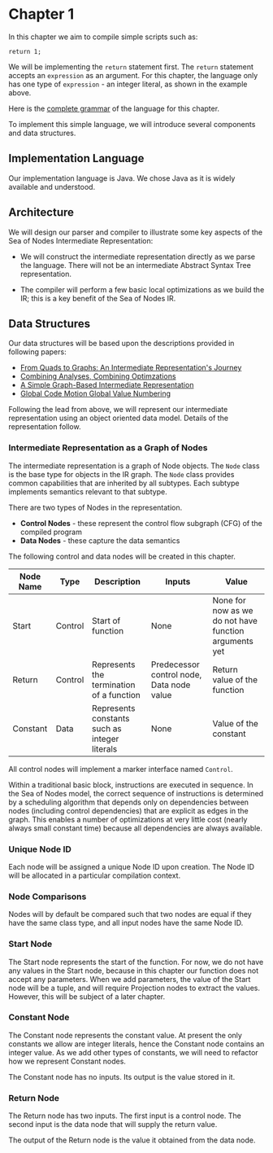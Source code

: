# Chapter 1

In this chapter we aim to compile simple scripts such as:

```
return 1;
```

We will be implementing the `return` statement first.
The `return` statement accepts an `expression` as an argument.
For this chapter, the language only has one type of `expression` - an integer literal, as
shown in the example above. 

Here is the [complete grammar](docs/01-grammar.md) of the language for this chapter. 

To implement this simple language, we will introduce several components and data
structures.

## Implementation Language

Our implementation language is Java. We chose Java as it is widely available and understood.

## Architecture

We will design our parser and compiler to illustrate some key aspects of the Sea of Nodes
Intermediate Representation: 

* We will construct the intermediate representation directly as we
parse the language. There will not be an intermediate Abstract Syntax Tree representation.

* The compiler will perform a few basic local optimizations as we build the
IR; this is a key benefit of the Sea of Nodes IR.

## Data Structures

Our data structures will be based upon the descriptions provided in following papers:

* [From Quads to Graphs: An Intermediate Representation's Journey](http://softlib.rice.edu/pub/CRPC-TRs/reports/CRPC-TR93366-S.pdf)
* [Combining Analyses, Combining Optimzations](https://scholarship.rice.edu/bitstream/handle/1911/96451/TR95-252.pdf)
* [A Simple Graph-Based Intermediate Representation](https://www.oracle.com/technetwork/java/javase/tech/c2-ir95-150110.pdf)
* [Global Code Motion Global Value Numbering](https://courses.cs.washington.edu/courses/cse501/06wi/reading/click-pldi95.pdf)

Following the lead from above, we will represent our intermediate representation using an object oriented data model. Details of the
representation follow.

### Intermediate Representation as a Graph of Nodes

The intermediate representation is a graph of Node objects. The `Node` class is the base type for objects in the IR graph.
The `Node` class provides common capabilities that are inherited by all subtypes. 
Each subtype implements semantics relevant to that subtype.

There are two types of Nodes in the representation.

* **Control Nodes** - these represent the control flow subgraph (CFG) of the compiled program
* **Data Nodes** - these capture the data semantics

The following control and data nodes will be created in this chapter.

| Node Name | Type    | Description                                   | Inputs                                    | Value                                                 |
|-----------|---------|-----------------------------------------------|-------------------------------------------|-------------------------------------------------------|
| Start     | Control | Start of function                             | None                                      | None for now as we do not have function arguments yet |
| Return    | Control | Represents the termination of a function      | Predecessor control node, Data node value | Return value of the function                          |
| Constant  | Data    | Represents constants such as integer literals | None                                      | Value of the constant                                 |

All control nodes will implement a marker interface named `Control`.

Within a traditional basic block, instructions are executed in sequence. In the Sea of Nodes model, the correct sequence of instructions is determined by a scheduling 
algorithm that depends only on dependencies between nodes (including control dependencies) that are explicit as edges in the graph. This enables a number of optimizations 
at very little cost (nearly always small constant time) because all dependencies are always available.

### Unique Node ID

Each node will be assigned a unique Node ID upon creation. The Node ID will be allocated in a particular compilation context.

### Node Comparisons

Nodes will by default be compared such that two nodes are equal if they have the same class type, and all input nodes have the same Node ID.

### Start Node

The Start node represents the start of the function. For now, we do not have any values in the Start node, because in this chapter our function does not 
accept any parameters. When we add parameters, the value of the Start node will be a tuple, and will require Projection nodes to extract the values. However,
this will be subject of a later chapter.

### Constant Node

The Constant node represents the constant value. At present the only constants we allow are integer literals, hence the Constant node contains
an integer value. As we add other types of constants, we will need to refactor how we represent Constant nodes.

The Constant node has no inputs. Its output is the value stored in it.

### Return Node

The Return node has two inputs. The first input is a control node. The second input is the data node that will supply the return value.

The output of the Return node is the value it obtained from the data node.
